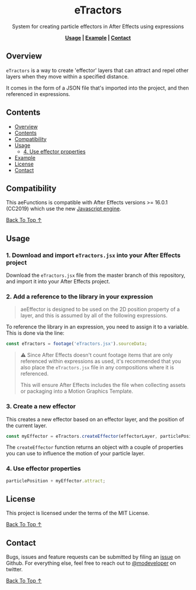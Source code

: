 <!-- Links -->

[back to top ↑]: #eTractors

<div align="center">

# eTractors <!-- omit in toc -->

System for creating particle effectors in After Effects using expressions

**[Usage](#usage) | [Example](#example) | [Contact](#contact)**

</div>

## Overview

`eTractors` is a way to create 'effector' layers that can attract and repel other layers when they move within a specified distance.

It comes in the form of a JSON file that's imported into the project, and then referenced in expressions.

## Contents

- [Overview](#overview)
- [Contents](#contents)
- [Compatibility](#compatibility)
- [Usage](#usage)
  - [4. Use effector properties](#4-use-effector-properties)
- [Example](#example)
- [License](#license)
- [Contact](#contact)

## Compatibility

This aeFunctions is compatible with After Effects versions >= 16.0.1 (CC2019) which use the new [Javascript engine](https://helpx.adobe.com/after-effects/using/expression-language-reference.html).

[Back To Top ↑]

## Usage

### 1. **Download and import `eTractors.jsx` into your After Effects project** <!-- omit in toc -->

Download the `eTractors.jsx` file from the master branch of this repository, and import it into your After Effects project.

### 2. **Add a reference to the library in your expression** <!-- omit in toc -->

> aeEffector is designed to be used on the 2D position property of a layer, and this is assumed by all of the following expressions.

To reference the library in an expression, you need to assign it to a variable. This is done via the line:

```javascript
const eTractors = footage('eTractors.jsx').sourceData;
```

> ⚠️ Since After Effects doesn't count footage items that are only referenced within expressions as used, it's recommended that you also place the `eTractors.jsx` file in any compositions where it is referenced.
>
> This will ensure After Effects includes the file when collecting assets or packaging into a Motion Graphics Template.

### 3. Create a new effector <!-- omit in toc -->

This creates a new effector based on an effector layer, and the position of the current layer.

```javascript
const myEffector = eTractors.createEffector(effectorLayer, particlePosition);
```

The `createEffector` function returns an object with a couple of properties you can use to influence the motion of your particle layer.

### 4. Use effector properties

```javascript
particlePosition + myEffector.attract;
```

## License

This project is licensed under the terms of the MIT License.

[Back To Top ↑]

## Contact

Bugs, issues and feature requests can be submitted by filing an [issue](https://github.com/motiondeveloper/aeEffector/issues) on Github. For everything else, feel free to reach out to [@modeveloper](https://twitter.com/modeveloper) on twitter.

[Back To Top ↑]
